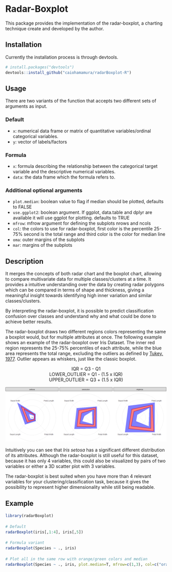 # Radar-Boxplot

This package provides the implementation of the radar-boxplot, a charting technique create and developed by the author.

## Installation

Currently the installation process is through devtools.

```r
# install.packages("devtools")
devtools::install_github("caiohamamura/radarBoxplot-R")
```

## Usage

There are two variants of the function that accepts two different sets of arguments as input. 

### Default
 - `x`: numerical data frame or matrix of quantitative variables/ordinal categorical variables.
 - `y`: vector of labels/factors 

### Formula
 - `x`: formula describing the relationship between the categorical target variable and the descriptive numerical variables.
 - `data`: the data frame which the formula refers to.
 
### Additional optional arguments
 - `plot.median`: boolean value to flag if median should be plotted, defaults to FALSE
 - `use.ggplot2`: boolean argument. If ggplot, data.table and dplyr are available it will use ggplot for plotting. defaults to TRUE
 - `mfrow`: mfrow argument for defining the subplots nrows and ncols
 - `col`: the colors to use for radar-boxplot, first color is the percentile 25-75% second is the total range and third color is the color for median line
 - `oma`: outer margins of the subplots
 - `mar`: margins of the subplots

## Description

It merges the concepts of both radar chart and the boxplot chart, allowing to compare multivariate data for multiple classes/clusters at a time. It provides a intuitive understanding over the data by creating radar polygons which can be compared in terms of shape and thickness, giving a meaningful insight towards identifying high inner variation and similar classes/clusters.

By interpreting the radar-boxplot, it is possible to predict classification confusion over classes and understand why and what could be done to achieve better results.

The radar-boxplot draws two different regions colors representing the same a boxplot would, but for multiple attributes at once. The following example shows an example of the radar-boxplot over Iris Dataset. The inner red region represents the 25-75% percentiles of each attribute, while the blue area represents the total range, excluding the outliers as defined by [Tukey, 1977](https://amstat.tandfonline.com/doi/abs/10.1080/00031305.1978.10479236). Outlier appears as whiskers, just like the classic boxplot.

<p align="center">
IQR = Q3 - Q1
<br/>
LOWER_OUTLIER = Q1 - (1.5 x IQR)
<br/>
UPPER_OUTLIER = Q3 + (1.5 x IQR)
</p>

![Radar-boxplot example with iris](https://github.com/caiohamamura/radarBoxplot-R/blob/master/data/Example.png?raw=true)

Intuitively you can see that *Iris setosa* has a significant different distribution of its attributes. Although the radar-boxplot is still useful for this dataset, because it has only 4 variables, this could also be visualized by pairs of two variables or either a 3D scatter plot with 3 variables.

The radar-boxplot is best suited when you have more than 4 relevant variables for your clustering/classification task, because it gives the possibility to represent higher dimensionality while still being readable.


## Example

```r
library(radarBoxplot)

# Default
radarBoxplot(iris[,1:4], iris[,5])

# Formula variant
radarBoxplot(Species ~ ., iris)

# Plot all in the same row with orange/green colors and median
radarBoxplot(Species ~ ., iris, plot.median=T, mfrow=c(1,3), col=c("orange", "green"))



```
